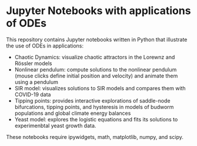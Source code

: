 # Jupyter Notebooks with applications of ODEs
This repository contains Jupyter notebooks written in Python that illustrate the use of ODEs in applications:

* Chaotic Dynamics: visualize chaotic attractors in the Lorewnz and Rössler models
* Nonlinear pendulum: compute solutions to the nonlinear pendulum (mouse clicks define initial position and velocity) and animate them using a pendulum
* SIR model: visualizes solutions to SIR models and compares them with COVID-19 data
* Tipping points: provides interactive explorations of saddle-node bifurcations, tipping points, and hysteresis in models of budworm populations and global climate energy balances
* Yeast model: explores the logistic equations and fits its solutions to experimenbtal yeast growth data.

These notebooks require ipywidgets, math, matplotlib, numpy, and scipy.
